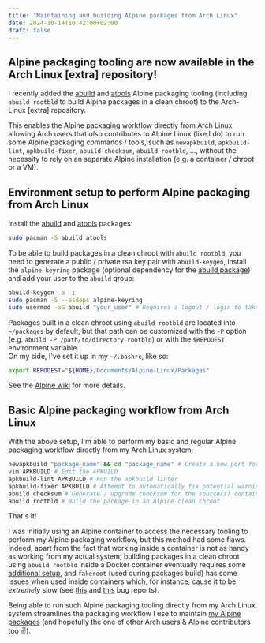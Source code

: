 ```yaml
---
title: "Maintaining and building Alpine packages from Arch Linux"
date: 2024-10-14T10:42:00+02:00
draft: false
---
```


## Alpine packaging tooling are now available in the Arch Linux [extra] repository!

I recently added the [abuild](https://gitlab.alpinelinux.org/alpine/abuild) and [atools](https://gitlab.alpinelinux.org/Leo/atools) Alpine packaging tooling (including `abuild rootbld` to build Alpine packages in a clean chroot) to the Arch-Linux [extra] repository.

This enables the Alpine packaging workflow directly from Arch Linux, allowing Arch users that *also* contributes to Alpine Linux (like I do) to run some Alpine packaging commands / tools, such as `newapkbuild`, `apkbuild-lint`, `apkbuild-fixer`, `abuild checksum`, `abuild rootbld`, ..., without the necessity to rely on an separate Alpine installation (e.g. a container / chroot or a VM).

## Environment setup to perform Alpine packaging from Arch Linux

Install the [abuild](https://archlinux.org/packages/extra/x86_64/abuild/) and [atools](https://archlinux.org/packages/extra/x86_64/atools/) packages:

```bash
sudo pacman -S abuild atools
```

To be able to build packages in a clean chroot with `abuild rootbld`, you need to generate a public / private rsa key pair with `abuild-keygen`, install the `alpine-keyring` package (optional dependency for the [abuild package](https://archlinux.org/packages/extra/x86_64/abuild/)) and add your user to the `abuild` group:

```bash
abuild-keygen -a -i
sudo pacman -S --asdeps alpine-keyring
sudo usermod -aG abuild "your_user" # Requires a logout / login to take effect
```

Packages built in a clean chroot using `abuild rootbld` are located into `~/packages` by default, but that path can be customized with the `-P` option (e.g. `abuild -P /path/to/directory rootbld`) or with the `$REPODEST` environment variable.  
On my side, I've set it up in my `~/.bashrc`, like so:

```bash
export REPODEST="${HOME}/Documents/Alpine-Linux/Packages"
```

See the [Alpine wiki](https://wiki.alpinelinux.org/wiki/Creating_an_Alpine_package#Setup_your_system_and_account) for more details.

## Basic Alpine packaging workflow from Arch Linux

With the above setup, I'm able to perform my basic and regular Alpine packaging workflow directly from my Arch Linux system:

```bash
newapkbuild "package_name" && cd "package_name" # Create a new port for a package and `cd` into it
vim APKBUILD # Edit the APKUILD
apkbuild-lint APKBUILD # Run the apkbuild linter
apkbuild-fixer APKBUILD # Attempt to automatically fix potential warnings raised by `apkbuild-lint`
abuild checksum # Generate / upgrade checksum for the source(s) contained in the APKBUILD source array
abuild rootbld # Build the package in an Alpine clean chroot
```

That's it!

I was initially using an Alpine container to access the necessary tooling to perform my Alpine packaging workflow, but this method had some flaws. Indeed, apart from the fact that working inside a container is not as handy as working from my actual system; building packages in a clean chroot using `abuild rootbld` inside a Docker container eventually requires some [additional setup](https://wiki.alpinelinux.org/wiki/Build_with_abuild_rootbld_in_Docker_container), and `fakeroot` (used during packages build) has some issues when used inside containers which, for instance, cause it to be *extremely* slow (see [this](https://github.com/moby/moby/issues/45436) and [this](https://github.com/moby/moby/issues/38814) bug reports).

Being able to run such Alpine packaging tooling directly from my Arch Linux system streamlines the packaging workflow I use to maintain [my Alpine packages](https://pkgs.alpinelinux.org/packages?name=&branch=edge&repo=&arch=&maintainer=Robin+Candau) (and hopefully the one of other Arch users & Alpine contributors too :v:).
